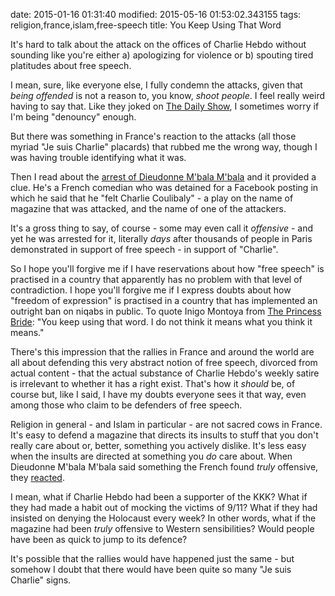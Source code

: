 date: 2015-01-16 01:31:40
modified: 2015-05-16 01:53:02.343155
tags: religion,france,islam,free-speech
title: You Keep Using That Word

It's hard to talk about the attack on the offices of Charlie Hebdo without
sounding like you're either a) apologizing for violence or b) spouting tired
platitudes about free speech.

I mean, sure, like everyone else, I fully condemn the attacks, given that
*being offended* is not a reason to, you know, *shoot people*.  I feel
really weird having to say that.  Like they joked on [The Daily Show][1], I
sometimes worry if I'm being "denouncy" enough.

But there was something in France's reaction to the attacks (all those
myriad "Je suis Charlie" placards) that rubbed me the wrong way, though I
was having trouble identifying what it was.

Then I read about the [arrest of Dieudonne M'bala M'bala][2] and it provided
a clue.  He's a French comedian who was detained for a Facebook posting in
which he said that he "felt Charlie Coulibaly" - a play on the name of
magazine that was attacked, and the name of one of the attackers.

It's a gross thing to say, of course - some may even call it *offensive* -
and yet he was arrested for it, literally *days* after thousands of people
in Paris demonstrated in support of free speech - in support of "Charlie".

So I hope you'll forgive me if I have reservations about how "free speech"
is practised in a country that apparently has no problem with that level of
contradiction.  I hope you'll forgive me if I express doubts about how
"freedom of expression" is practised in a country that has implemented an
outright ban on niqabs in public.  To quote Inigo Montoya from
[The Princess Bride][3]: "You keep using that word. I do not think it means
what you think it means."

There's this impression that the rallies in France and around the world are
all about defending this very abstract notion of free speech, divorced from
actual content - that the actual substance of Charlie Hebdo's weekly satire
is irrelevant to whether it has a right exist.  That's how it *should* be,
of course but, like I said, I have my doubts everyone sees it that way, even
among those who claim to be defenders of free speech.

Religion in general - and Islam in particular - are not sacred cows in
France.  It's easy to defend a magazine that directs its insults to stuff
that you don't really care about or, better, something you actively dislike.
It's less easy when the insults are directed at something you *do* care
about.  When Dieudonne M'bala M'bala said something the French found *truly*
offensive, they [reacted][2].

I mean, what if Charlie Hebdo had been a supporter of the KKK?  What if they
had made a habit out of mocking the victims of 9/11?  What if they had
insisted on denying the Holocaust every week?  In other words, what if the
magazine had been *truly* offensive to Western sensibilities?  Would people
have been as quick to jump to its defence?

It's possible that the rallies would have happened just the same - but
somehow I doubt that there would have been quite so many "Je suis Charlie"
signs.


[1]: http://thedailyshow.cc.com/
[2]: http://www.theglobeandmail.com/news/world/french-comic-dieudonne-detained-for-defending-terrorism/article22441661/
[3]: http://www.imdb.com/title/tt0093779/

